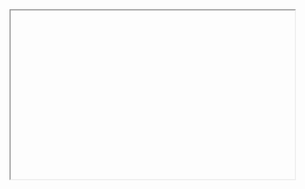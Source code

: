 <iframe data-src="https://liaojunjun.github.io/nice/root/rxjs/keyword_search_demo.html" width="100%" height="300"></iframe>
